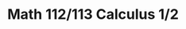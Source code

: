 ---
title: "Math 112/113 Calculus 1/2"
collection: teaching
type: "Undergraduate course"
permalink: 
venue: "Brigham Young University, Mathematics Department"
location: "Provo, Utah, USA"
---